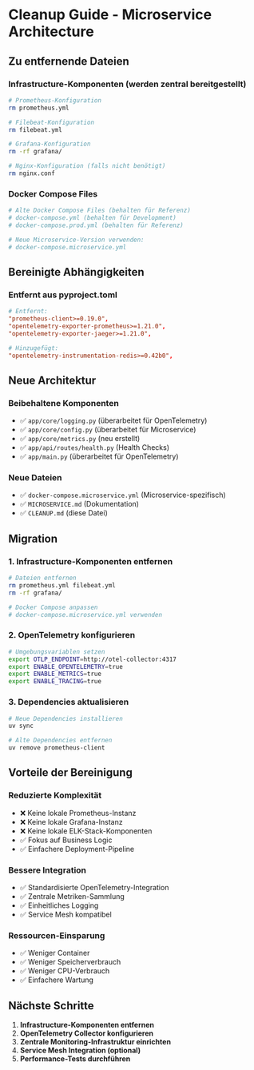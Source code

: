 # Cleanup Guide - Microservice Architecture

## Zu entfernende Dateien

### Infrastructure-Komponenten (werden zentral bereitgestellt)

```bash
# Prometheus-Konfiguration
rm prometheus.yml

# Filebeat-Konfiguration
rm filebeat.yml

# Grafana-Konfiguration
rm -rf grafana/

# Nginx-Konfiguration (falls nicht benötigt)
rm nginx.conf
```

### Docker Compose Files

```bash
# Alte Docker Compose Files (behalten für Referenz)
# docker-compose.yml (behalten für Development)
# docker-compose.prod.yml (behalten für Referenz)

# Neue Microservice-Version verwenden:
# docker-compose.microservice.yml
```

## Bereinigte Abhängigkeiten

### Entfernt aus pyproject.toml

```toml
# Entfernt:
"prometheus-client>=0.19.0",
"opentelemetry-exporter-prometheus>=1.21.0",
"opentelemetry-exporter-jaeger>=1.21.0",

# Hinzugefügt:
"opentelemetry-instrumentation-redis>=0.42b0",
```

## Neue Architektur

### Beibehaltene Komponenten

- ✅ `app/core/logging.py` (überarbeitet für OpenTelemetry)
- ✅ `app/core/config.py` (überarbeitet für Microservice)
- ✅ `app/core/metrics.py` (neu erstellt)
- ✅ `app/api/routes/health.py` (Health Checks)
- ✅ `app/main.py` (überarbeitet für OpenTelemetry)

### Neue Dateien

- ✅ `docker-compose.microservice.yml` (Microservice-spezifisch)
- ✅ `MICROSERVICE.md` (Dokumentation)
- ✅ `CLEANUP.md` (diese Datei)

## Migration

### 1. Infrastructure-Komponenten entfernen

```bash
# Dateien entfernen
rm prometheus.yml filebeat.yml
rm -rf grafana/

# Docker Compose anpassen
# docker-compose.microservice.yml verwenden
```

### 2. OpenTelemetry konfigurieren

```bash
# Umgebungsvariablen setzen
export OTLP_ENDPOINT=http://otel-collector:4317
export ENABLE_OPENTELEMETRY=true
export ENABLE_METRICS=true
export ENABLE_TRACING=true
```

### 3. Dependencies aktualisieren

```bash
# Neue Dependencies installieren
uv sync

# Alte Dependencies entfernen
uv remove prometheus-client
```

## Vorteile der Bereinigung

### Reduzierte Komplexität

- ❌ Keine lokale Prometheus-Instanz
- ❌ Keine lokale Grafana-Instanz
- ❌ Keine lokale ELK-Stack-Komponenten
- ✅ Fokus auf Business Logic
- ✅ Einfachere Deployment-Pipeline

### Bessere Integration

- ✅ Standardisierte OpenTelemetry-Integration
- ✅ Zentrale Metriken-Sammlung
- ✅ Einheitliches Logging
- ✅ Service Mesh kompatibel

### Ressourcen-Einsparung

- ✅ Weniger Container
- ✅ Weniger Speicherverbrauch
- ✅ Weniger CPU-Verbrauch
- ✅ Einfachere Wartung

## Nächste Schritte

1. **Infrastructure-Komponenten entfernen**
2. **OpenTelemetry Collector konfigurieren**
3. **Zentrale Monitoring-Infrastruktur einrichten**
4. **Service Mesh Integration (optional)**
5. **Performance-Tests durchführen**
